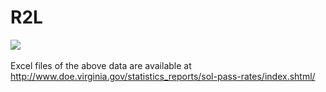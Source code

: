 # R2L



<div class='tableauPlaceholder' id='viz1604332618088' style='position: relative'><noscript><a href='#'><img alt=' ' src='https:&#47;&#47;public.tableau.com&#47;static&#47;images&#47;R2&#47;R2L_16037684977310&#47;R2L&#47;1_rss.png' style='border: none' /></a></noscript><object class='tableauViz'  style='display:none;'><param name='host_url' value='https%3A%2F%2Fpublic.tableau.com%2F' /> <param name='embed_code_version' value='3' /> <param name='site_root' value='' /><param name='name' value='R2L_16037684977310&#47;R2L' /><param name='tabs' value='yes' /><param name='toolbar' value='yes' /><param name='static_image' value='https:&#47;&#47;public.tableau.com&#47;static&#47;images&#47;R2&#47;R2L_16037684977310&#47;R2L&#47;1.png' /> <param name='animate_transition' value='yes' /><param name='display_static_image' value='yes' /><param name='display_spinner' value='yes' /><param name='display_overlay' value='yes' /><param name='display_count' value='yes' /><param name='language' value='en' /><param name='filter' value='publish=yes' /></object></div>                <script type='text/javascript'>                    var divElement = document.getElementById('viz1604332618088');                    var vizElement = divElement.getElementsByTagName('object')[0];                    if ( divElement.offsetWidth > 800 ) { vizElement.style.minWidth='1100px';vizElement.style.maxWidth='100%';vizElement.style.minHeight='950px';vizElement.style.maxHeight=(divElement.offsetWidth*0.75)+'px';} else if ( divElement.offsetWidth > 500 ) { vizElement.style.minWidth='1100px';vizElement.style.maxWidth='100%';vizElement.style.minHeight='950px';vizElement.style.maxHeight=(divElement.offsetWidth*0.75)+'px';} else { vizElement.style.width='100%';vizElement.style.minHeight='800px';vizElement.style.maxHeight=(divElement.offsetWidth*1.77)+'px';}                     var scriptElement = document.createElement('script');                    scriptElement.src = 'https://public.tableau.com/javascripts/api/viz_v1.js';                    vizElement.parentNode.insertBefore(scriptElement, vizElement);                </script>

<br/>
Excel files of the above data are available at <a href="http://www.doe.virginia.gov/statistics_reports/sol-pass-rates/index.shtml" target="_blank">http://www.doe.virginia.gov/statistics_reports/sol-pass-rates/index.shtml/</a>
